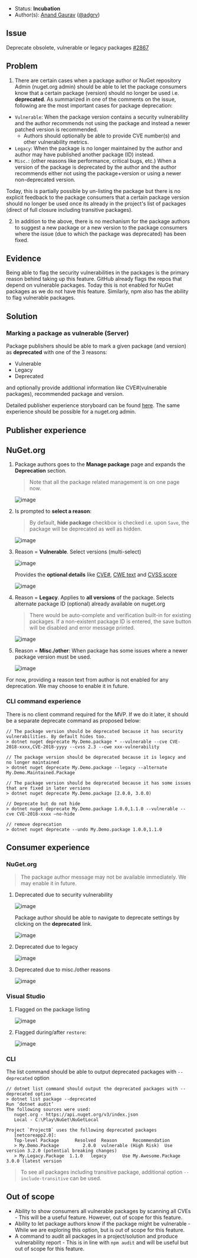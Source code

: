 * Status: **Incubation**
* Author(s): [Anand Gaurav](https://github.com/anangaur) ([@adgrv](https://twitter.com/adgrv))

## Issue
Deprecate obsolete, vulnerable or legacy packages [#2867](https://github.com/NuGet/Home/issues/2867)

## Problem
1. There are certain cases when a package author or NuGet repository Admin (nuget.org admin) should be able to let the package consumers know that a certain package (version) should no longer be used i.e. **deprecated**. As summarized in one of the comments on the issue, following are the most important cases for package deprecation:
 * `Vulnerable`: When the package version contains a security vulnerability and the author recommends not using the package and instead a newer patched version is recommended.
    * Authors should optionally be able to provide CVE number(s) and other vulnerability metrics. 
 * `Legacy`: When the package is no longer maintained by the author and author may have published another package (ID) instead.  
 * `Misc.`: (other reasons like performance, critical bugs, etc.) When a version of the package is deprecated by 
the author and the author recommends either not using the package+version or using a newer non-deprecated version.

  Today, this is partially possible by un-listing the package but there is no explicit feedback to the package consumers that a certain package version should no longer be used once its already in the project's list of packages (direct of full closure including transitive packages). 

2. In addition to the above, there is no mechanism for the package authors to suggest a new package or a new version to the package consumers where the issue (due to which the package was deprecated) has been fixed.

## Evidence
Being able to flag the security vulnerabilities in the packages is the primary reason behind taking up this feature. GitHub already flags the repos that depend on vulnerable packages. Today this is not enabled for NuGet packages as we do not have this feature. Similarly, npm also has the ability to flag vulnerable packages. 

## Solution
### Marking a package as vulnerable (Server)
Package publishers should be able to mark a given package (and version) as **deprecated** with one of the 3 reasons:
* Vulnerable
* Legacy
* Deprecated

and optionally provide additional information like CVE#(vulnerable packages), recommended package and version.

Detailed publisher experience storyboard can be found [here](#publisher-experience). The same experience should be possible for a nuget.org admin.

## Publisher experience

## NuGet.org
1. Package authors goes to the **Manage package** page and expands the **Deprecation** section. 

   > Note that all the package related management is on one page now.

   ![image](https://user-images.githubusercontent.com/14800916/49603057-05c73f80-f93f-11e8-9ef9-3f29a8862b0a.png)

1. Is prompted to **select a reason**:
   
   > By default, **hide package** checkbox is checked i.e. upon `Save`, the package will be deprecated as well as hidden.

   ![image](https://user-images.githubusercontent.com/14800916/49609896-c524f180-f951-11e8-908b-417bf9710645.png)

1. Reason = **Vulnerable**. Select versions (multi-select)
   
   ![image](https://user-images.githubusercontent.com/14800916/49609848-973fad00-f951-11e8-95cd-dfad91558ac5.png)

   Provides the **optional details** like [CVE#](https://cve.mitre.org/), [CWE text](https://cwe.mitre.org/) and [CVSS score](https://www.first.org/cvss/specification-document#5-Qualitative-Severity-Rating-Scale)
   
   ![image](https://user-images.githubusercontent.com/14800916/49609959-f3a2cc80-f951-11e8-92ee-5b21c2a5b5a8.png)

1. Reason = **Legacy**. Applies to **all versions** of the package. Selects alternate package ID (optional) already available on nuget.org

   > There would be auto-complete and verification built-in for existing packages. If a non-existent package ID is entered, the save button will be disabled and error message printed.

   ![image](https://user-images.githubusercontent.com/14800916/49536760-2084b000-f87c-11e8-8b76-e6788c5b9005.png)

1. Reason = **Misc./other**: When package has some issues where a newer package version must be used. 
  
   ![image](https://user-images.githubusercontent.com/14800916/49536816-4b6f0400-f87c-11e8-89b3-ed7fae6478cb.png)

For now, providing a reason text from author is not enabled for any deprecation. We may choose to enable it in future. 

### CLI command experience

There is no client command required for the MVP. If we do it later, it should be a separate deprecate command as proposed below:
```
// The package version should be deprecated because it has security vulnerabilities. By default hides too.
> dotnet nuget deprecate My.Demo.package * --vulnerable --cve CVE-2018-xxxx,CVE-2018-yyyy --cvss 2.3 --cwe xxx-vulnerability 

// The package version should be deprecated because it is legacy and no longer maintained
> dotnet nuget deprecate My.Demo.package --legacy --alternate My.Demo.Maintained.Package

// The package version should be deprecated because it has some issues that are fixed in later versions
> dotnet nuget deprecate My.Demo.package [2.0.0, 3.0.0)  

// Deprecate but do not hide
> dotnet nuget deprecate My.Demo.package 1.0.0,1.1.0 --vulnerable --cve CVE-2018-xxxx –no-hide

// remove deprecation
> dotnet nuget deprecate --undo My.Demo.package 1.0.0,1.1.0
```


## Consumer experience
### NuGet.org

> The package author message may not be available immediately. We may enable it in future.

1. Deprecated due to security vulnerability

   ![image](https://user-images.githubusercontent.com/14800916/49538131-91799700-f87f-11e8-83e6-4b31a10788e8.png)

   Package author should be able to navigate to deprecate settings by clicking on the **deprecated** link.
   
   ![image](https://user-images.githubusercontent.com/14800916/49538227-c980da00-f87f-11e8-8950-081b3db38e8f.png)

1. Deprecated due to legacy

   ![image](https://user-images.githubusercontent.com/14800916/49537883-000a2500-f87f-11e8-906e-bdfec3ef3d77.png)

1. Deprecated due to misc./other reasons

   ![image](https://user-images.githubusercontent.com/14800916/49538276-ea492f80-f87f-11e8-83ad-a60ce1e77122.png)

### Visual Studio

1. Flagged on the package listing

   ![image](https://user-images.githubusercontent.com/14800916/49548933-212d3e80-f89c-11e8-8b16-fbfb0fd2fa60.png)

1. Flagged during/after `restore`:

   ![image](https://user-images.githubusercontent.com/14800916/49548956-36a26880-f89c-11e8-9bc2-33a25bddf4e8.png)

### CLI

The list command should be able to output deprecated packages with `--deprecated` option

```
// dotnet list command should output the deprecated packages with --deprecated option
> dotnet list package --deprecated
Run ‘dotnet audit’ 
The following sources were used:
   nuget.org - https://api.nuget.org/v3/index.json
   Local - C:\Play\NuGet\NuGetLocal

Project `ProjectB` uses the following deprecated packages
   [netcoreapp2.0]:
   Top-level Package      Resolved	Reason		Recommendation		
   > My.Demo.Package         2.0.0 	vulnerable (High Risk)	Use version 3.2.0 (potential breaking changes)
   > My.Legacy.Package	1.1.0	legacy 		Use My.Awesome.Package 3.0.0 (latest version
```

> To see all packages including transitive package, additional option `--include-transitive` can be used. 

## Out of scope
* Ability to show consumers all vulnerable packages by scanning all CVEs - This will be a useful feature. However, out of scope for this feature.
* Ability to let package authors know if the package might be vulnerable - While we are exploring this option, but is out of scope for this feature.
* A command to audit all packages in a project/solution and produce vulnerability report - This is in line with `npm audit` and will be useful but out of scope for this feature.


